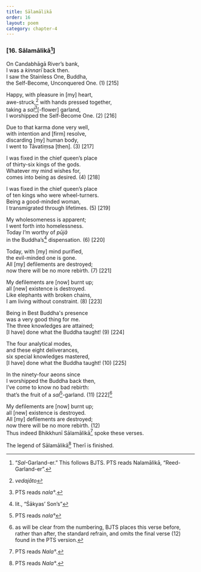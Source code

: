 ```yaml
---
title: Sālamālikā
order: 16
layout: poem
category: chapter-4
---
```


### \[16. Sālamālikā[^1]\]

On Candabhāgā River’s bank,  
I was a *kinnarī* back then.  
I saw the Stainless One, Buddha,  
the Self-Become, Unconquered One. (1) \[215\]

Happy, with pleasure in \[my\] heart,  
awe-struck,[^2] with hands pressed together,  
taking a *sal*[^3]\[-flower\] garland,  
I worshipped the Self-Become One. (2) \[216\]

Due to that karma done very well,  
with intention and \[firm\] resolve,  
discarding \[my\] human body,  
I went to Tāvatiṃsa \[then\]. (3) \[217\]

I was fixed in the chief queen’s place  
of thirty-six kings of the gods.  
Whatever my mind wishes for,  
comes into being as desired. (4) \[218\]

I was fixed in the chief queen’s place  
of ten kings who were wheel-turners.  
Being a good-minded woman,  
I transmigrated through lifetimes. (5) \[219\]

My wholesomeness is apparent;  
I went forth into homelessness.  
Today I’m worthy of *pūjā*  
in the Buddha’s[^4] dispensation. (6) \[220\]

Today, with \[my\] mind purified,  
the evil-minded one is gone.  
All \[my\] defilements are destroyed;  
now there will be no more rebirth. (7) \[221\]

My defilements are \[now\] burnt up;  
all \[new\] existence is destroyed.  
Like elephants with broken chains,  
I am living without constraint. (8) \[223\]

Being in Best Buddha's presence  
was a very good thing for me.  
The three knowledges are attained;  
\[I have\] done what the Buddha taught! (9) \[224\]

The four analytical modes,  
and these eight deliverances,  
six special knowledges mastered,  
\[I have\] done what the Buddha taught! (10) \[225\]

In the ninety-four aeons since  
I worshipped the Buddha back then,  
I’ve come to know no bad rebirth:  
that’s the fruit of a *sal*[^5]-garland. (11) \[222\][^6]

My defilements are \[now\] burnt up;  
all \[new\] existence is destroyed.  
All \[my\] defilements are destroyed;  
now there will be no more rebirth. (12)  
Thus indeed Bhikkhunī Sālamālikā[^7] spoke these verses.

The legend of Sālamālikā[^8] Therī is finished.

[^1]: “*Sal*-Garland-er.” This follows BJTS. PTS reads Nalamālikā, “Reed-Garland-er”.

[^2]: *vedajāto*

[^3]: PTS reads *nala°*.

[^4]: lit., “Śākyas’ Son’s”

[^5]: PTS reads *nala°*

[^6]: as will be clear from the numbering, BJTS places this verse before, rather than after, the standard refrain, and omits the final verse (12) found in the PTS version.

[^7]: PTS reads *Nala°*.

[^8]: PTS reads *Nala°*.
